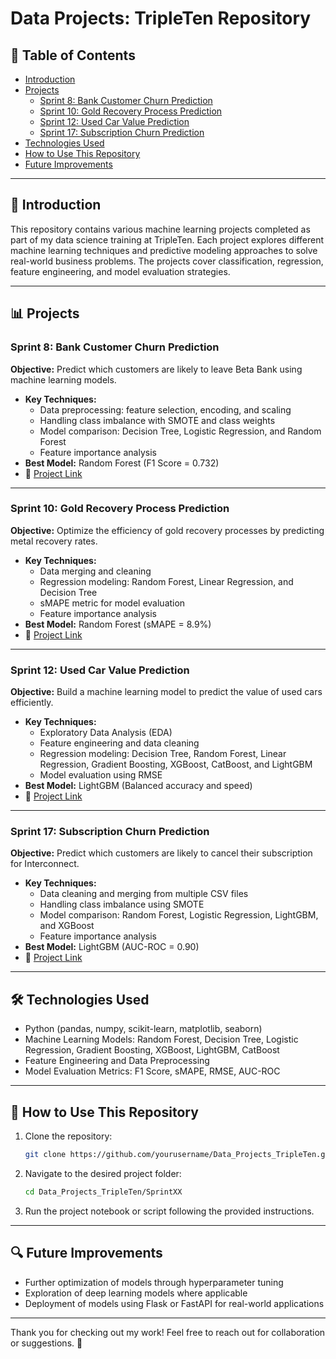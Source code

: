 # Data Projects: TripleTen Repository

## 📌 Table of Contents
- [Introduction](#introduction)
- [Projects](#projects)
  - [Sprint 8: Bank Customer Churn Prediction](#sprint-8-bank-customer-churn-prediction)
  - [Sprint 10: Gold Recovery Process Prediction](#sprint-10-gold-recovery-process-prediction)
  - [Sprint 12: Used Car Value Prediction](#sprint-12-used-car-value-prediction)
  - [Sprint 17: Subscription Churn Prediction](#sprint-17-subscription-churn-prediction)
- [Technologies Used](#technologies-used)
- [How to Use This Repository](#how-to-use-this-repository)
- [Future Improvements](#future-improvements)

---

## 🚀 Introduction
This repository contains various machine learning projects completed as part of my data science training at TripleTen. Each project explores different machine learning techniques and predictive modeling approaches to solve real-world business problems. The projects cover classification, regression, feature engineering, and model evaluation strategies.

---

## 📊 Projects

### Sprint 8: Bank Customer Churn Prediction
**Objective:** Predict which customers are likely to leave Beta Bank using machine learning models.

- **Key Techniques:**
  - Data preprocessing: feature selection, encoding, and scaling
  - Handling class imbalance with SMOTE and class weights
  - Model comparison: Decision Tree, Logistic Regression, and Random Forest
  - Feature importance analysis
- **Best Model:** Random Forest (F1 Score = 0.732)
- 📂 [Project Link](./Sprint8)

---

### Sprint 10: Gold Recovery Process Prediction
**Objective:** Optimize the efficiency of gold recovery processes by predicting metal recovery rates.

- **Key Techniques:**
  - Data merging and cleaning
  - Regression modeling: Random Forest, Linear Regression, and Decision Tree
  - sMAPE metric for model evaluation
  - Feature importance analysis
- **Best Model:** Random Forest (sMAPE = 8.9%)
- 📂 [Project Link](./Sprint10)

---

### Sprint 12: Used Car Value Prediction
**Objective:** Build a machine learning model to predict the value of used cars efficiently.

- **Key Techniques:**
  - Exploratory Data Analysis (EDA)
  - Feature engineering and data cleaning
  - Regression modeling: Decision Tree, Random Forest, Linear Regression, Gradient Boosting, XGBoost, CatBoost, and LightGBM
  - Model evaluation using RMSE
- **Best Model:** LightGBM (Balanced accuracy and speed)
- 📂 [Project Link](./Sprint12)

---

### Sprint 17: Subscription Churn Prediction
**Objective:** Predict which customers are likely to cancel their subscription for Interconnect.

- **Key Techniques:**
  - Data cleaning and merging from multiple CSV files
  - Handling class imbalance using SMOTE
  - Model comparison: Random Forest, Logistic Regression, LightGBM, and XGBoost
  - Feature importance analysis
- **Best Model:** LightGBM (AUC-ROC = 0.90)
- 📂 [Project Link](./Sprint17)

---

## 🛠️ Technologies Used
- Python (pandas, numpy, scikit-learn, matplotlib, seaborn)
- Machine Learning Models: Random Forest, Decision Tree, Logistic Regression, Gradient Boosting, XGBoost, LightGBM, CatBoost
- Feature Engineering and Data Preprocessing
- Model Evaluation Metrics: F1 Score, sMAPE, RMSE, AUC-ROC

---

## 📂 How to Use This Repository
1. Clone the repository:
   ```bash
   git clone https://github.com/yourusername/Data_Projects_TripleTen.git
   ```
2. Navigate to the desired project folder:
   ```bash
   cd Data_Projects_TripleTen/SprintXX
   ```
3. Run the project notebook or script following the provided instructions.

---

## 🔍 Future Improvements
- Further optimization of models through hyperparameter tuning
- Exploration of deep learning models where applicable
- Deployment of models using Flask or FastAPI for real-world applications

---

Thank you for checking out my work! Feel free to reach out for collaboration or suggestions. 🚀
